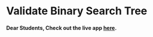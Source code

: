 # Validate Binary Search Tree

#### Dear Students, Check out the live app [here](https://kdeepika-brs.github.io/Validate-Binary-Search-Tree-DSA/).
